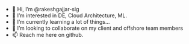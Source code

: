 - 👋 Hi, I’m @rakeshgajjar-sig
- 👀 I’m interested in DE, Cloud Architecture, ML.
- 🌱 I’m currently learning a lot of things...
- 💞️ I’m looking to collaborate on my client and offshore team members 
- 📫 Reach me here on github.

<!---
rakeshgajjar-sig/rakeshgajjar-sig is a ✨ special ✨ repository because its `README.md` (this file) appears on your GitHub profile.
You can click the Preview link to take a look at your changes.
--->
